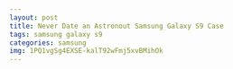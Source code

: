 ```yaml
---
layout: post
title: Never Date an Astronout Samsung Galaxy S9 Case
tags: samsung galaxy s9
categories: samsung
img: 1PQ1vgSg4EXSE-kalT92wFmj5xvBMihOk
---
```

